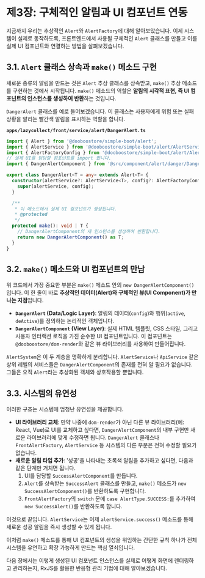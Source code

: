 # 제3장: 구체적인 알림과 UI 컴포넌트 연동

지금까지 우리는 추상적인 `Alert`와 `AlertFactory`에 대해 알아보았습니다. 이제 시스템이 실제로 동작하도록, 프론트엔드에서 사용될 구체적인 `Alert` 클래스를 만들고 이를 실제 UI 컴포넌트와 연결하는 방법을 살펴보겠습니다.

## 3.1. `Alert` 클래스 상속과 `make()` 메소드 구현

새로운 종류의 알림을 만드는 것은 `Alert` 추상 클래스를 상속받고, `make()` 추상 메소드를 구현하는 것에서 시작됩니다. `make()` 메소드의 역할은 **알림의 시각적 표현, 즉 UI 컴포넌트의 인스턴스를 생성하여 반환**하는 것입니다.

`DangerAlert` 클래스를 예로 들어보겠습니다. 이 클래스는 사용자에게 위험 또는 실패 상황을 알리는 빨간색 알림을 표시하는 역할을 합니다.

**`apps/lazycollect/front/service/alert/DangerAlert.ts`**
```typescript
import { Alert } from '@dooboostore/simple-boot/alert';
import { AlertService } from '@dooboostore/simple-boot/alert/AlertService';
import { AlertFactoryConfig } from '@dooboostore/simple-boot/alert/AlertFactoryConfig';
// 실제 UI를 담당할 컴포넌트를 import 합니다.
import { DangerAlertComponent } from '@src/component/alert/danger/DangerAlertComponent';

export class DangerAlert<T = any> extends Alert<T> {
  constructor(alertService?: AlertService<T>, config?: AlertFactoryConfig<T>) {
    super(alertService, config);
  }

  /**
   * 이 메소드에서 실제 UI 컴포넌트가 생성됩니다.
   * @protected
   */
  protected make(): void | T {
    // DangerAlertComponent의 새 인스턴스를 생성하여 반환합니다.
    return new DangerAlertComponent() as T;
  }
}
```

## 3.2. `make()` 메소드와 UI 컴포넌트의 만남

위 코드에서 가장 중요한 부분은 `make()` 메소드 안의 `new DangerAlertComponent()` 입니다. 이 한 줄이 바로 **추상적인 데이터(Alert)와 구체적인 뷰(UI Component)가 만나는 지점**입니다.

-   **`DangerAlert` (Data/Logic Layer)**: 알림의 데이터(`config`)와 행위(`active`, `deActive`)를 정의하는 논리적인 객체입니다.
-   **`DangerAlertComponent` (View Layer)**: 실제 HTML 템플릿, CSS 스타일, 그리고 사용자 인터랙션 로직을 가진 순수한 UI 컴포넌트입니다. 이 컴포넌트는 `@dooboostore/dom-render`와 같은 뷰 라이브러리를 사용하여 만들어집니다.

`AlertSystem`은 이 두 계층을 명확하게 분리합니다. `AlertService`나 `ApiService` 같은 상위 레벨의 서비스들은 `DangerAlertComponent`의 존재를 전혀 알 필요가 없습니다. 그들은 오직 `Alert`라는 추상화된 객체와 상호작용할 뿐입니다.

## 3.3. 시스템의 유연성

이러한 구조는 시스템에 엄청난 유연성을 제공합니다.

-   **UI 라이브러리 교체**: 만약 나중에 `dom-render`가 아닌 다른 뷰 라이브러리(예: React, Vue)로 UI를 교체하고 싶다면, `DangerAlertComponent`의 내부 구현만 새로운 라이브러리에 맞게 수정하면 됩니다. `DangerAlert` 클래스나 `FrontAlertFactory`, `AlertService` 등 시스템의 다른 부분은 전혀 수정할 필요가 없습니다.
-   **새로운 알림 타입 추가**: '성공'을 나타내는 초록색 알림을 추가하고 싶다면, 다음과 같은 단계만 거치면 됩니다.
    1.  UI를 담당할 `SuccessAlertComponent`를 만듭니다.
    2.  `Alert`를 상속받는 `SuccessAlert` 클래스를 만들고, `make()` 메소드가 `new SuccessAlertComponent()`를 반환하도록 구현합니다.
    3.  `FrontAlertFactory`의 `switch` 문에 `case AlertType.SUCCESS:`를 추가하여 `new SuccessAlert()`를 반환하도록 합니다.

이것으로 끝입니다. `AlertService`는 이제 `alertService.success()` 메소드를 통해 새로운 성공 알림을 즉시 생성할 수 있게 됩니다.

이처럼 `make()` 메소드를 통해 UI 컴포넌트의 생성을 위임하는 간단한 규칙 하나가 전체 시스템을 유연하고 확장 가능하게 만드는 핵심 열쇠입니다.

다음 장에서는 이렇게 생성된 UI 컴포넌트 인스턴스를 실제로 어떻게 화면에 렌더링하고 관리하는지, RxJS를 활용한 반응형 관리 기법에 대해 알아보겠습니다.
